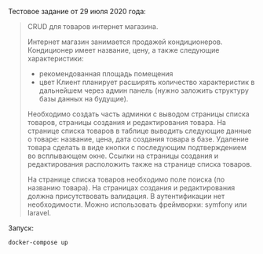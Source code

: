 Тестовое задание от 29 июля 2020 года:

> CRUD для товаров интернет магазина.
> 
> Интернет магазин занимается продажей кондиционеров.
> Кондиционер имеет название, цену, а также следующие характеристики:
> - рекомендованная площадь помещения
> - цвет
> Клиент планирует расширять количество характеристик в дальнейшем через админ панель (нужно заложить структуру базы данных на будущие).
> 
> Необходимо создать часть админки с выводом страницы списка товаров, страницы создания и редактирования товара. 
> На странице списка товаров в таблице выводить следующие данные о товаре: название, цена, дата создания товара в базе.
> Удаление товара сделать в виде кнопки с последующим подтверждением во всплывающем окне.
> Ссылки на страницы создания и редактирования расположить также на странице списка товаров.
> 
> На странице списка товаров необходимо поле поиска (по названию товара).
> На страницах создания и редактирования должна присутствовать валидация.
> В аутентификации нет необходимости.
> Можно использовать фреймворки: symfony или laravel.

Запуск:
```
docker-compose up
```

